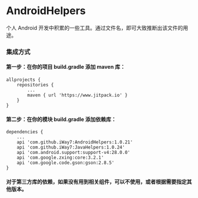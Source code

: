 # AndroidHelpers
个人 Android 开发中积累的一些工具。通过文件名，即可大致推断出该文件的用途。

### 集成方式

#### 第一步：在你的项目 build.gradle 添加 maven 库：
```
allprojects {
    repositories {
        ...
        maven { url 'https://www.jitpack.io' }
    }
}
```

#### 第二步：在你的模块 build.gradle 添加依赖库：
```
dependencies {
    ...
    api 'com.github.iWay7:AndroidHelpers:1.0.21'
    api 'com.github.iWay7:JavaHelpers:1.0.24'
    api 'com.android.support:support-v4:28.0.0'
    api 'com.google.zxing:core:3.2.1'
    api 'com.google.code.gson:gson:2.8.5'
}
```

#### 对于第三方库的依赖，如果没有用到相关组件，可以不使用，或者根据需要指定其他版本。
